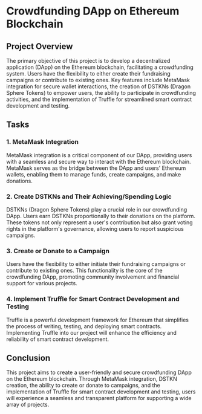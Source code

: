 # Crowdfunding DApp on Ethereum Blockchain

## Project Overview

The primary objective of this project is to develop a decentralized application (DApp) on the Ethereum blockchain, facilitating a crowdfunding system. Users have the flexibility to either create their fundraising campaigns or contribute to existing ones. Key features include MetaMask integration for secure wallet interactions, the creation of DSTKNs (Dragon Sphere Tokens) to empower users, the ability to participate in crowdfunding activities, and the implementation of Truffle for streamlined smart contract development and testing.

## Tasks

### 1. MetaMask Integration
MetaMask integration is a critical component of our DApp, providing users with a seamless and secure way to interact with the Ethereum blockchain. MetaMask serves as the bridge between the DApp and users' Ethereum wallets, enabling them to manage funds, create campaigns, and make donations.

### 2. Create DSTKNs and Their Achieving/Spending Logic
DSTKNs (Dragon Sphere Tokens) play a crucial role in our crowdfunding DApp. Users earn DSTKNs proportionally to their donations on the platform. These tokens not only represent a user's contribution but also grant voting rights in the platform's governance, allowing users to report suspicious campaigns.

### 3. Create or Donate to a Campaign
Users have the flexibility to either initiate their fundraising campaigns or contribute to existing ones. This functionality is the core of the crowdfunding DApp, promoting community involvement and financial support for various projects.

### 4. Implement Truffle for Smart Contract Development and Testing
Truffle is a powerful development framework for Ethereum that simplifies the process of writing, testing, and deploying smart contracts. Implementing Truffle into our project will enhance the efficiency and reliability of smart contract development.

## Conclusion

This project aims to create a user-friendly and secure crowdfunding DApp on the Ethereum blockchain. Through MetaMask integration, DSTKN creation, the ability to create or donate to campaigns, and the implementation of Truffle for smart contract development and testing, users will experience a seamless and transparent platform for supporting a wide array of projects.
